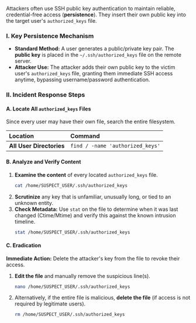 Attackers often use SSH public key authentication to maintain reliable, credential-free access (**persistence**). They insert their own public key into the target user's `authorized_keys` file.

### Ⅰ. Key Persistence Mechanism

  * **Standard Method:** A user generates a public/private key pair. The **public key** is placed in the `~/.ssh/authorized_keys` file on the remote server.
  * **Attacker Use:** The attacker adds their own public key to the victim user's `authorized_keys` file, granting them immediate SSH access anytime, bypassing username/password authentication.

### Ⅱ. Incident Response Steps

#### A. Locate All `authorized_keys` Files

Since every user may have their own file, search the entire filesystem.

| Location | Command |
| :--- | :--- |
| **All User Directories** | `find / -name 'authorized_keys'` |

#### B. Analyze and Verify Content

1.  **Examine the content** of every located `authorized_keys` file.
    ```bash
    cat /home/SUSPECT_USER/.ssh/authorized_keys
    ```
2.  **Scrutinize** any key that is unfamiliar, unusually long, or tied to an unknown entity.
3.  **Check Metadata:** Use `stat` on the file to determine when it was last changed (Ctime/Mtime) and verify this against the known intrusion timeline.
    ```bash
    stat /home/SUSPECT_USER/.ssh/authorized_keys
    ```

#### C. Eradication

**Immediate Action:** Delete the attacker's key from the file to revoke their access.

1.  **Edit the file** and manually remove the suspicious line(s).
    ```bash
    nano /home/SUSPECT_USER/.ssh/authorized_keys
    ```
2.  Alternatively, if the entire file is malicious, **delete the file** (if access is not required by legitimate users).
    ```bash
    rm /home/SUSPECT_USER/.ssh/authorized_keys
    ```

